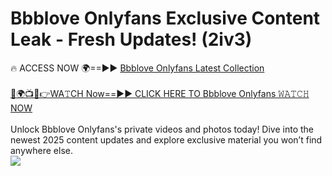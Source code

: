 # Bbblove Onlyfans Exclusive Content Leak - Fresh Updates! (2iv3)

🔥 ACCESS NOW 🌍==►► <a href="https://tinyurl.com/kvy9nzfs" rel="nofollow">Bbblove Onlyfans Latest Collection</a>
<br><br>
[🔴🌍📺📱👉WA𝚃CH Now==►► CLICK HERE TO Bbblove Onlyfans 𝚆𝙰𝚃𝙲𝙷 NOW](https://tinyurl.com/kvy9nzfs)
<br><br>
Unlock Bbblove Onlyfans's private videos and photos today! Dive into the newest 2025 content updates and explore exclusive material you won’t find anywhere else.
<br>
<a href="https://tinyurl.com/kvy9nzfs" rel="nofollow" data-target="animated-image.originalLink"><img src="https://camo.githubusercontent.com/8a4f000d20f83aca3bf7ec5f350d767afa0574a8a352519fd8cfa583a6f93a33/68747470733a2f2f692e696d6775722e636f6d2f644a486b345a712e676966" data-canonical-src="https://i.imgur.com/dJHk4Zq.gif" style="max-width: 100%; display: inline-block;" data-target="animated-image.originalImage"></a>
<br>
